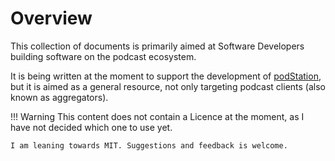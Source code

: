 # Overview

This collection of documents is primarily aimed at Software Developers building software on the podcast ecosystem.

It is being written at the moment to support the development of [podStation](https://podstation.github.io/), but it is aimed as a general resource, not only targeting podcast clients (also known as aggregators).

!!! Warning
    This content does not contain a Licence at the moment, as I have not decided which one to use yet.

    I am leaning towards MIT. Suggestions and feedback is welcome.